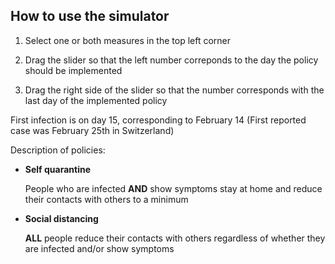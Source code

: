 ## How to use the simulator

1. Select one or both measures in the top left corner

2. Drag the slider so that the left number correponds to the day the policy should be implemented

3. Drag the right side of the slider so that the number corresponds with the last day of the implemented policy

First infection is on day 15, corresponding to February 14 (First reported case was February 25th in Switzerland)

Description of policies:

- **Self quarantine**

  People who are infected **AND** show symptoms stay at home and reduce their contacts with others to a minimum

- **Social distancing**

  **ALL** people reduce their contacts with others regardless of whether they are infected and/or show symptoms
